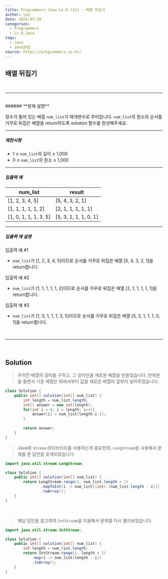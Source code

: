 ```yaml
---
title: Programmers Java Lv.0 (11) - 배열 뒤집기
author: jay
date: 2024-03-29
categories:
  - Programmers
  - Lv.0_Java
tags:
  - Java
  - Java문법
source: https://programmers.co.kr/
---
```

## **배열 뒤집기**

<br />

---

<br/>
###### **문제 설명**

정수가 들어 있는 배열 `num_list`가 매개변수로 주어집니다. `num_list`의 원소의 순서를 거꾸로 뒤집은 배열을 return하도록 solution 함수를 완성해주세요.

---

##### **제한사항**

- 1 ≤ `num_list`의 길이 ≤ 1,000
- 0 ≤ `num_list`의 원소 ≤ 1,000

---

##### **입출력 예**

|num_list|result|
|---|---|
|[1, 2, 3, 4, 5]|[5, 4, 3, 2, 1]|
|[1, 1, 1, 1, 1, 2]|[2, 1, 1, 1, 1, 1]|
|[1, 0, 1, 1, 1, 3, 5]|[5, 3, 1, 1, 1, 0, 1]|

---

##### **입출력 예 설명**

입출력 예 #1

- `num_list`가 [1, 2, 3, 4, 5]이므로 순서를 거꾸로 뒤집은 배열 [5, 4, 3, 2, 1]을 return합니다.

입출력 예 #2

- `num_list`가 [1, 1, 1, 1, 1, 2]이므로 순서를 거꾸로 뒤집은 배열 [2, 1, 1, 1, 1, 1]을 return합니다.

입출력 예 #3

- `num_list`가 [1, 0, 1, 1, 1, 3, 5]이므로 순서를 거꾸로 뒤집은 배열 [5, 3, 1, 1, 1, 0, 1]을 return합니다.


<br />

---

<br/>

## **Solution**

> 주어진 배열의 길이를 구하고, 그 길이만큼 새로운 배열을 만들었습니다. 반복문을 돌면서 기존 배열은 뒤에서부터 값을 새로운 배열의 앞부터 넣어주었습니다.

```java
class Solution {
    public int[] solution(int[] num_list) {
        int length = num_list.length;
        int[] answer = new int[length];
        for(int i = 0; i < length; i++){
            answer[i] = num_list[length-i-1];
        }
        
        return answer;
    }
}
```


> Java에 `Stream` 라이브러리를 사용하는게 중요한데, `LongStream`을 사용해서 문제를 푼 답안을 찾게되었습니다. 

```java
import java.util.stream.LongStream;

class Solution {
    public int[] solution(int[] num_list) {
        return LongStream.range(1, num_list.length + 1)
                .mapToInt(i -> num_list[(int) (num_list.length - i)])
                .toArray();
    }
}
```
<br/>

> 해당 답안을 참고하여 `IntStream`을 이용해서 문제를 다시 풀어보았습니다.

```java
import java.util.stream.IntStream;

class Solution {
    public int[] solution(int[] num_list) {
        int length = num_list.length;
        return IntStream.range(1, length + 1)
            .map(i -> num_list[length - i])
            .toArray();
    }
}
```
